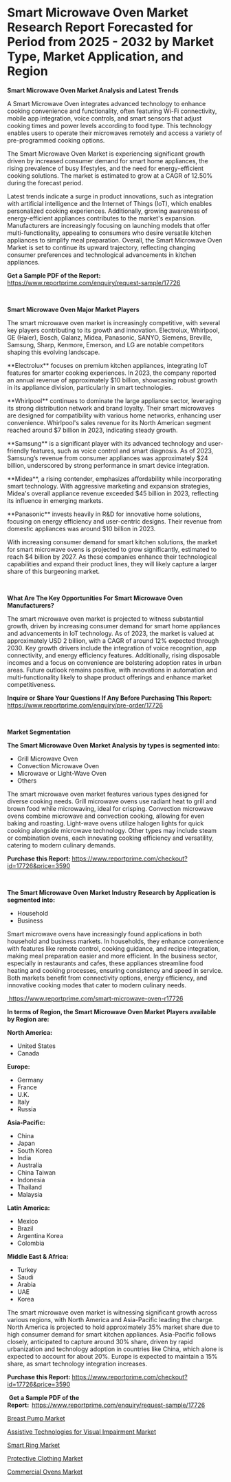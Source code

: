 <p><h1>Smart Microwave Oven Market Research Report Forecasted for Period from 2025 -  2032 by Market Type, Market Application, and Region</h1></p><p><strong>Smart Microwave Oven Market Analysis and Latest Trends</strong></p>
<p><p>A Smart Microwave Oven integrates advanced technology to enhance cooking convenience and functionality, often featuring Wi-Fi connectivity, mobile app integration, voice controls, and smart sensors that adjust cooking times and power levels according to food type. This technology enables users to operate their microwaves remotely and access a variety of pre-programmed cooking options.</p><p>The Smart Microwave Oven Market is experiencing significant growth driven by increased consumer demand for smart home appliances, the rising prevalence of busy lifestyles, and the need for energy-efficient cooking solutions. The market is estimated to grow at a CAGR of 12.50% during the forecast period. </p><p>Latest trends indicate a surge in product innovations, such as integration with artificial intelligence and the Internet of Things (IoT), which enables personalized cooking experiences. Additionally, growing awareness of energy-efficient appliances contributes to the market's expansion. Manufacturers are increasingly focusing on launching models that offer multi-functionality, appealing to consumers who desire versatile kitchen appliances to simplify meal preparation. Overall, the Smart Microwave Oven Market is set to continue its upward trajectory, reflecting changing consumer preferences and technological advancements in kitchen appliances.</p></p>
<p><strong>Get a Sample PDF of the Report:&nbsp;</strong> <a href="https://www.reportprime.com/enquiry/request-sample/17726?utm_campaign=1133&utm_medium=2&utm_source=Github&utm_content=ia&utm_term=18032025&utm_id=smart-microwave-oven">https://www.reportprime.com/enquiry/request-sample/17726</a></p>
<p>&nbsp;</p>
<p><strong>Smart Microwave Oven Major Market Players</strong></p>
<p><p>The smart microwave oven market is increasingly competitive, with several key players contributing to its growth and innovation. Electrolux, Whirlpool, GE (Haier), Bosch, Galanz, Midea, Panasonic, SANYO, Siemens, Breville, Samsung, Sharp, Kenmore, Emerson, and LG are notable competitors shaping this evolving landscape.</p><p>**Electrolux** focuses on premium kitchen appliances, integrating IoT features for smarter cooking experiences. In 2023, the company reported an annual revenue of approximately $10 billion, showcasing robust growth in its appliance division, particularly in smart technologies.</p><p>**Whirlpool** continues to dominate the large appliance sector, leveraging its strong distribution network and brand loyalty. Their smart microwaves are designed for compatibility with various home networks, enhancing user convenience. Whirlpool's sales revenue for its North American segment reached around $7 billion in 2023, indicating steady growth.</p><p>**Samsung** is a significant player with its advanced technology and user-friendly features, such as voice control and smart diagnosis. As of 2023, Samsung’s revenue from consumer appliances was approximately $24 billion, underscored by strong performance in smart device integration.</p><p>**Midea**, a rising contender, emphasizes affordability while incorporating smart technology. With aggressive marketing and expansion strategies, Midea's overall appliance revenue exceeded $45 billion in 2023, reflecting its influence in emerging markets.</p><p>**Panasonic** invests heavily in R&D for innovative home solutions, focusing on energy efficiency and user-centric designs. Their revenue from domestic appliances was around $10 billion in 2023.</p><p>With increasing consumer demand for smart kitchen solutions, the market for smart microwave ovens is projected to grow significantly, estimated to reach $4 billion by 2027. As these companies enhance their technological capabilities and expand their product lines, they will likely capture a larger share of this burgeoning market.</p></p>
<p>&nbsp;</p>
<p><strong>What Are The Key Opportunities For Smart Microwave Oven Manufacturers?</strong></p>
<p><p>The smart microwave oven market is projected to witness substantial growth, driven by increasing consumer demand for smart home appliances and advancements in IoT technology. As of 2023, the market is valued at approximately USD 2 billion, with a CAGR of around 12% expected through 2030. Key growth drivers include the integration of voice recognition, app connectivity, and energy efficiency features. Additionally, rising disposable incomes and a focus on convenience are bolstering adoption rates in urban areas. Future outlook remains positive, with innovations in automation and multi-functionality likely to shape product offerings and enhance market competitiveness.</p></p>
<p><strong>Inquire or Share Your Questions If Any Before Purchasing This Report:</strong> <a href="https://www.reportprime.com/enquiry/pre-order/17726?utm_campaign=1133&utm_medium=2&utm_source=Github&utm_content=ia&utm_term=18032025&utm_id=smart-microwave-oven">https://www.reportprime.com/enquiry/pre-order/17726</a></p>
<p>&nbsp;</p>
<p><strong>Market Segmentation</strong></p>
<p><strong>The Smart Microwave Oven Market Analysis by types is segmented into:</strong></p>
<p><ul><li>Grill Microwave Oven</li><li>Convection Microwave Oven</li><li>Microwave or Light-Wave Oven</li><li>Others</li></ul></p>
<p><p>The smart microwave oven market features various types designed for diverse cooking needs. Grill microwave ovens use radiant heat to grill and brown food while microwaving, ideal for crisping. Convection microwave ovens combine microwave and convection cooking, allowing for even baking and roasting. Light-wave ovens utilize halogen lights for quick cooking alongside microwave technology. Other types may include steam or combination ovens, each innovating cooking efficiency and versatility, catering to modern culinary demands.</p></p>
<p><strong>Purchase this Report:&nbsp;</strong><a href="https://www.reportprime.com/checkout?id=17726&price=3590&utm_campaign=1133&utm_medium=2&utm_source=Github&utm_content=ia&utm_term=18032025&utm_id=smart-microwave-oven">https://www.reportprime.com/checkout?id=17726&price=3590</a></p>
<p>&nbsp;</p>
<p><strong>The Smart Microwave Oven Market Industry Research by Application is segmented into:</strong></p>
<p><ul><li>Household</li><li>Business</li></ul></p>
<p><p>Smart microwave ovens have increasingly found applications in both household and business markets. In households, they enhance convenience with features like remote control, cooking guidance, and recipe integration, making meal preparation easier and more efficient. In the business sector, especially in restaurants and cafes, these appliances streamline food heating and cooking processes, ensuring consistency and speed in service. Both markets benefit from connectivity options, energy efficiency, and innovative cooking modes that cater to modern culinary needs.</p></p>
<p><a href="https://www.reportprime.com/smart-microwave-oven-r17726?utm_campaign=1133&utm_medium=2&utm_source=Github&utm_content=ia&utm_term=18032025&utm_id=smart-microwave-oven">&nbsp;https://www.reportprime.com/smart-microwave-oven-r17726</a></p>
<p><strong>In terms of Region, the Smart Microwave Oven Market Players available by Region are:</strong></p>
<p>
    <p> <strong> North America: </strong>
        <ul>
            <li>United States</li>
            <li>Canada</li>
        </ul>
        </p> 
    <p> <strong> Europe: </strong>
        <ul>
            <li>Germany</li>
            <li>France</li>
            <li>U.K.</li>
            <li>Italy</li>
            <li>Russia</li>
        </ul>
        </p> 
    <p> <strong> Asia-Pacific: </strong>
        <ul>
            <li>China</li>
            <li>Japan</li>
            <li>South Korea</li>
            <li>India</li>
            <li>Australia</li>
            <li>China Taiwan</li>
            <li>Indonesia</li>
            <li>Thailand</li>
            <li>Malaysia</li>
        </ul>
        </p> 
    <p> <strong> Latin America: </strong>
        <ul>
            <li>Mexico</li>
            <li>Brazil</li>
            <li>Argentina Korea</li>
            <li>Colombia</li>
        </ul>
        </p> 
    <p> <strong> Middle East & Africa: </strong>
        <ul>
            <li>Turkey</li>
            <li>Saudi</li>
            <li>Arabia</li>
            <li>UAE</li>
            <li>Korea</li>
        </ul>
    </p>
    </p>
<p><p>The smart microwave oven market is witnessing significant growth across various regions, with North America and Asia-Pacific leading the charge. North America is projected to hold approximately 35% market share due to high consumer demand for smart kitchen appliances. Asia-Pacific follows closely, anticipated to capture around 30% share, driven by rapid urbanization and technology adoption in countries like China, which alone is expected to account for about 20%. Europe is expected to maintain a 15% share, as smart technology integration increases.</p></p>
<p><strong>Purchase this Report: </strong><a href="https://www.reportprime.com/checkout?id=17726&price=3590&utm_campaign=1133&utm_medium=2&utm_source=Github&utm_content=ia&utm_term=18032025&utm_id=smart-microwave-oven">https://www.reportprime.com/checkout?id=17726&price=3590</a></p>
<p>&nbsp;<strong>Get a Sample PDF of the Report:&nbsp;&nbsp;</strong><a href="https://www.reportprime.com/enquiry/request-sample/17726?utm_campaign=1133&utm_medium=2&utm_source=Github&utm_content=ia&utm_term=18032025&utm_id=smart-microwave-oven">https://www.reportprime.com/enquiry/request-sample/17726</a></p>
<p><strong></strong></p>
<p><p><a href="https://github.com/goreabeeran/Market-Research-Report-List-1/blob/main/breast-pump-market.md?utm_campaign=1133&utm_medium=2&utm_source=Github&utm_content=ia&utm_term=18032025&utm_id=smart-microwave-oven">Breast Pump Market</a></p><p><a href="https://github.com/klinzenisaa/Market-Research-Report-List-1/blob/main/assistive-technologies-for-visual-impairment-market.md?utm_campaign=1133&utm_medium=2&utm_source=Github&utm_content=ia&utm_term=18032025&utm_id=smart-microwave-oven">Assistive Technologies for Visual Impairment Market</a></p><p><a href="https://github.com/shapurforouz/Market-Research-Report-List-1/blob/main/smart-ring-market.md?utm_campaign=1133&utm_medium=2&utm_source=Github&utm_content=ia&utm_term=18032025&utm_id=smart-microwave-oven">Smart Ring Market</a></p><p><a href="https://github.com/siriyagayo/Market-Research-Report-List-1/blob/main/protective-clothing-market.md?utm_campaign=1133&utm_medium=2&utm_source=Github&utm_content=ia&utm_term=18032025&utm_id=smart-microwave-oven">Protective Clothing Market</a></p><p><a href="https://github.com/prumrupear/Market-Research-Report-List-1/blob/main/commercial-ovens-market.md?utm_campaign=1133&utm_medium=2&utm_source=Github&utm_content=ia&utm_term=18032025&utm_id=smart-microwave-oven">Commercial Ovens Market</a></p></p>